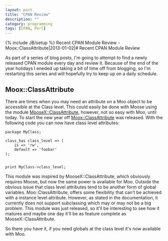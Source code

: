```yaml
---
layout: post
title: "CPAN Review"
description: ""
category: programming
tags: [CPAN, Perl]
---
```

{% include JB/setup %}
Recent CPAN Module Review - Moox::ClassAttribute|2013-01-02|# Recent CPAN Module Review

As part of a series of blog posts, I'm going to attempt to find a newly released CPAN module every day and review it.
Because of the end of the year holidays I eneded up taking a bit of time off from blogging, so I'm restarting this series
and will hopefully try to keep up on a daily schedule.

## Moox::ClassAttribute

There are times when you may need an attribute on a Moo object to be accessible at the Class level. This could easily be done with Moose
using the module [MooseX::ClassAttribute,](https://metacpan.org/module/MooseX::ClassAttribute) however, not so easy with Moo, until today. To start the new year off [Moox::ClassAttribute](https://metacpan.org/module/MooX::ClassAttribute) was released.
With the following code you can now have class level attributes:

    package MyClass;

    class_has class_level => (
        is => 'rw',
        default => 'foobar'
    );


    print MyClass->class_level;

This module was inspired by MooseX::ClassAttribute, which obviously requires Moose, but now the same power is available for Moo.
Outside the obvious issue that class level attributes tend to be another form of global variables. Moo::ClassAttribute,
offers some flexibility that can't be achieved with a instance level attribute.  However, as stated in the documentation,
it currently does not support subclassing which may or may not be a big problem.  This module was just released, so it'll be interesting to see how
it matures and maybe one day it'll be as feature complete as MooseX::ClassAttribute.

So there you have it, if you need globals at the class level it's now available with Moo.